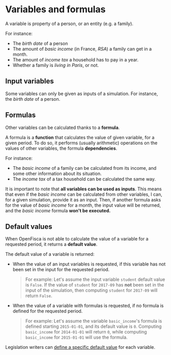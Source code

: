 # Variables and formulas

A variable is property of a person, or an entity (e.g. a family).

For instance:

* The *birth date* of a person
* The amount of *basic income* (in France, *RSA*) a family can get in a month.
* The amount of *income tax* a household has to pay in a year.
* Whether a family is *living in Paris*, or not.

## Input variables

Some variables can only be given as inputs of a simulation. For instance, the *birth date* of a person.

## Formulas

Other variables can be calculated thanks to a **formula**.

A formula is a **function** that calculates the value of given variable, for a given period. To do so, it performs (usually arithmetic) operations on the values of other variables, the formula **dependencies**.

For instance:
* The *basic income* of a family can be calculated from its income, and some other information about its situation.
* The *income tax* of a tax household can be calculated the same way.

It is important to note that **all variables can be used as inputs**. This means that even if the *basic income* can be calculated from other variables, I can, for a given simulation, provide it as an input. Then, if another formula asks for the value of *basic income* for a month, the input value will be returned, and the *basic income* formula **won't be executed.**

## Default values

When OpenFisca is not able to calculate the value of a variable for a requested period, it returns a **default value**.

The default value of a variable is returned:
  - When the value of an input variables is requested, if this variable has not been set in the input for the requested period.
    > For example:
    > Let's assume the input variable `student` default value is `False`. If the value of `student` for `2017-09` has **not** been set in the input of the simulation, then computing `student` for `2017-09` will return `False`.
  - When the value of a variable with formulas is requested, if no formula is defined for the requested period.
    > For example:
    > Let's assume the variable `basic_income`'s formula is defined starting `2015-01-01`, and its default value is `0`. Computing `basic_income` for `2014-01-01` will return `0`, while computing `basic_income` for `2015-01-01` will use the formula.

Legislation writers can [define a specific default value](../coding-the-legislation/20_input_variables.md#setting-a-default-value) for each variable.
